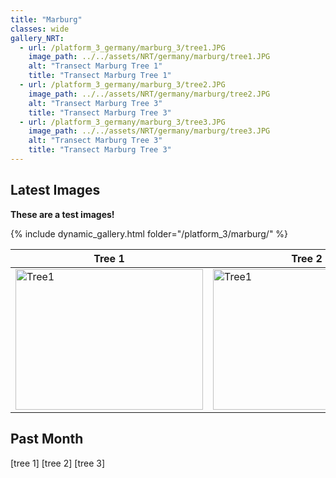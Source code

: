```yaml
---
title: "Marburg"
classes: wide
gallery_NRT:
  - url: /platform_3_germany/marburg_3/tree1.JPG
    image_path: ../../assets/NRT/germany/marburg/tree1.JPG
    alt: "Transect Marburg Tree 1"
    title: "Transect Marburg Tree 1"
  - url: /platform_3_germany/marburg_3/tree2.JPG
    image_path: ../../assets/NRT/germany/marburg/tree2.JPG
    alt: "Transect Marburg Tree 3"
    title: "Transect Marburg Tree 3"
  - url: /platform_3_germany/marburg_3/tree3.JPG
    image_path: ../../assets/NRT/germany/marburg/tree3.JPG
    alt: "Transect Marburg Tree 3"
    title: "Transect Marburg Tree 3"
---
```


## Latest Images

**These are a test images!**

{% include dynamic_gallery.html folder="/platform_3/marburg/" %}

| Tree 1 | Tree 2 | Tree 3 |
| --- | --- | --- |
| <a href="../../assets/NRT/germany/marburg/tree1.JPG"><img src="../../assets/NRT/germany/marburg/tree1.JPG" alt="Tree1" width="300" height="225"></a> | <a href="../../assets/NRT/germany/marburg/tree2.JPG"><img src="../../assets/NRT/germany/marburg/tree2.JPG" alt="Tree1" width="300" height="225"></a> | <a href="../../assets/NRT/germany/marburg/tree3.JPG"><img src="../../assets/NRT/germany/marburg/tree3.JPG" alt="Tree1" width="300" height="225"></a> |

## Past Month

[tree 1] [tree 2] [tree 3]
